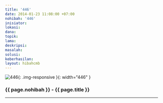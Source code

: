 ```yaml
---
title: '446'
date: 2014-01-23 11:08:00 +07:00
nohibah: '446'
inisiator:
lokasi:
dana:
topik:
lama:
deskripsi:
masalah:
solusi:
keberhasilan:
layout: hibahcmb
---
```


![446](/static/img/hibahcmb/446.png){: .img-responsive }{: width="446" }

### {{ page.nohibah }} - {{ page.title }}

---
